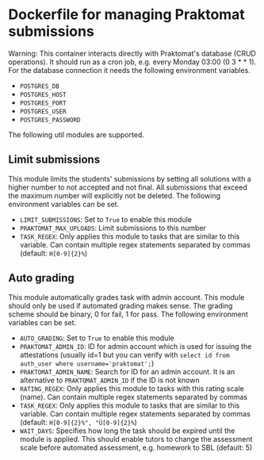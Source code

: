 # Dockerfile for managing Praktomat submissions
Warning: This container interacts directly with Praktomat's database (CRUD operations). It should run as a cron job, e.g. every Monday 03:00 (0 3 * * 1). For the database connection it needs the following environment variables.
- `POSTGRES_DB`
- `POSTGRES_HOST`
- `POSTGRES_PORT`
- `POSTGRES_USER`
- `POSTGRES_PASSWORD`

The following util modules are supported.

## Limit submissions
This module limits the students' submissions by setting all solutions with a higher number to not accepted and not final. All submissions that exceed the maximum number will explicitly not be deleted. The following environment variables can be set.
- `LIMIT_SUBMISSIONS`: Set to `True` to enable this module
- `PRAKTOMAT_MAX_UPLOADS`: Limit submissions to this number
- `TASK_REGEX`: Only applies this module to tasks that are similar to this variable. Can contain multiple regex statements separated by commas (default: `H[0-9]{2}%`)

## Auto grading
This module automatically grades task with admin account. This module should only be used if automated grading makes sense. The grading scheme should be binary, 0 for fail, 1 for pass. The following environment variables can be set.
- `AUTO_GRADING`: Set to `True` to enable this module
- `PRAKTOMAT_ADMIN_ID`: ID for admin account which is used for issuing the attestations (usually id=1 but you can verify with `select id from auth_user where username='praktomat';`)
- `PRAKTOMAT_ADMIN_NAME`: Search for ID for an admin account. It is an alternative to `PRAKTOMAT_ADMIN_ID` if the ID is not known
- `RATING_REGEX`: Only applies this module to tasks with this rating scale (name). Can contain multiple regex statements separated by commas
- `TASK_REGEX`: Only applies this module to tasks that are similar to this variable. Can contain multiple regex statements separated by commas (default: `H[0-9]{2}%", "Ü[0-9]{2}%`)
- `WAIT_DAYS`: Specifies how long the task should be expired until the module is applied. This should enable tutors to change the assessment scale before automated assessment, e.g. homework to SBL (default: 5)
